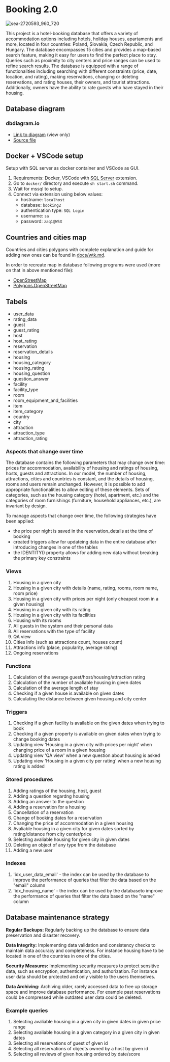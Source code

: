 # Booking 2.0

![sea-2720593_960_720](https://user-images.githubusercontent.com/121491288/216061686-f35e1d31-b4e8-48a3-be84-09578039102f.jpg)

This project is a hotel-booking database that offers a variety of accommodation options including hotels, holiday houses, apartaments and more, located in four countries: Poland, Slovakia, Czech Republic, and Hungary. The database encompasses 15 cities and provides a map-based search feature, making it easy for users to find the perfect place to stay. Queries such as proximity to city centers and price ranges can be used to refine search results. The database is equipped with a range of functionalities including searching with different constraints (price, date, location, and rating), making reservations, changing or deleting reservations, and rating houses, their owners, and tourist attractions. Additionally, owners have the ability to rate guests who have stayed in their housing.

## Database diagram

### dbdiagram.io

- [Link to diagram](https://dbdiagram.io/d/63d96b3b296d97641d7d76f9) (view only)
- [Source file](./docs/diagram_src.txt)

## Docker + VSCode setup

Setup with SQL server as docker container and VSCode as GUI.

1. Requirements: Docker, VSCode with [SQL Server](https://marketplace.visualstudio.com/items?itemName=ms-mssql.mssql) extension.
1. Go to `docker/` directory and execute `sh start.sh` command.
1. Wait for mssql to setup.
1. Connect via extension using below values:
   - hostname: `localhost`
   - database: `booking2`
   - authentication type: `SQL Login`
   - username: `sa`
   - password: `zaq1@WSX`

## Countries and cities map

Countries and cities polygons with complete explanation and guide for adding new ones can be found in [docs/wtk.md](./docs/wkt.md).

In order to recreate map in database following programs were used (more on that in above mentioned file):

- [OpenStreetMap](https://www.openstreetmap.org/)
- [Polygons.OpenStreetMap](https://polygons.openstreetmap.fr/)

## Tabels

- user_data
- rating_data
- guest
- guest_rating
- host
- host_rating
- reservation
- reservation_details
- housing
- housing_category
- housing_rating
- housing_question
- question_answer
- facility
- facility_type
- room
- room_equipment_and_facilities
- item
- item_category
- country
- city
- attraction
- attraction_type
- attraction_rating

### Aspects that change over time

The database contains the following parameters that may change over time: prices for accommodation, availability of housing and ratings of housing, hosts, guests and attractions. In our model, the number of housing, attractions, cities and countries is constant, and the details of housing, rooms and users remain unchanged. However, it is possible to add appropriate functionalities to allow editing of these elements. Sets of categories, such as the housing category (hotel, apartment, etc.) and the categories of room furnishings (furniture, household appliances, etc.), are invariant by design.

To manage aspects that change over time, the following strategies have been applied:

- the price per night is saved in the reservation_details at the time of booking
- created triggers allow for updateing data in the entire database after introducing changes in one of the tables
- the IDENTITY() property allows for adding new data without breaking the primary key constraints

### Views

1. Housing in a given city
2. Housing in a given city with details (name, rating, rooms, room name, room price)
3. Housing in a given city with prices per night (only cheapest room in a given housing)
4. Housing in a given city with its rating
5. Housing in a given city with its facilities
6. Housing with its rooms
7. All guests in the system and their personal data
8. All reservations with the type of facility
9. QA view
10. Cities info (such as attractions count, houses count)
11. Attractions info (place, popularity, average rating)
12. Ongoing reservations

### Functions

1. Calculation of the average guest/host/housing/attraction rating
2. Calculation of the number of avaliable housing in given dates
3. Calculation of the average length of stay
4. Checking if a given house is available on given dates
5. Calculating the distance between given housing and city center

### Triggers

1. Checking if a given facility is available on the given dates when trying to book
2. Checking if a given property is available on given dates when trying to change booking dates
3. Updating view 'Housing in a given city with prices per night' when changing price of a room in a given housing
4. Updating view 'QA view' when a new question about housing is asked
5. Updating view 'Housing in a given city per rating' when a new housing rating is added

### Stored procedures

1. Adding ratings of the housing, host, guest
2. Adding a question regardng housing
3. Adding an answer to the question
4. Adding a reservation for a housing
5. Cancellation of a reservation
6. Change of booking dates for a reservation
7. Changing the price of accommodation in a given housing
8. Avaliable housing in a given city for given dates sorted by rating/distance from city center/price
9. Selecting avaliable housing for given city in given dates
10. Deleting an object of any type from the database
11. Adding a new user

### Indexes

1. 'idx_user_data_email' - the index can be used by the database to improve the performance of queries that filter the data based on the "email" column
2. 'idx_housing_name' - the index can be used by the databaseto improve the performance of queries that filter the data based on the "name" column

## Database maintenance strategy

**Regular Backups:** Regularly backing up the database to ensure data preservation and disaster recovery.

**Data Integrity:** Implementing data validation and consistency checks to maintain data accuracy and completeness.
For instance housing have to be located in one of the countries in one of the cities.

**Security Measures:** Implementing security measures to protect sensitive data, such as encryption, authentication, and authorization.
For instance user data should be protected and only visible to the users themselves.

**Data Archiving:** Archiving older, rarely accessed data to free up storage space and improve database performance.
For example past reservations could be compressed while outdated user data could be deleted.

### Example queries

1. Selecting avaliable housing in a given city in given dates in given price range
2. Selecting avaliable housing in a given category in a given city in given dates
3. Selecting all reservations of guest of given id
4. Selecting all reservations of objects owned by a host by given id
5. Selecting all reviews of given housing ordered by date/score
